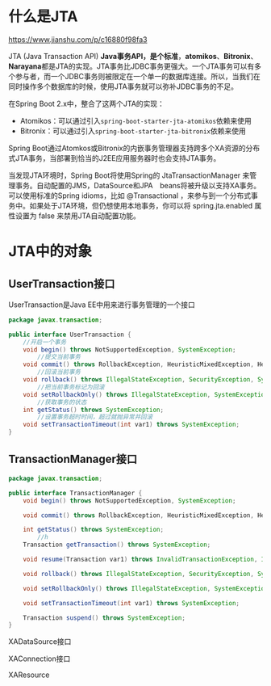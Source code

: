 # 什么是JTA

https://www.jianshu.com/p/c16880f98fa3

JTA (Java Transaction API)  **Java事务API，是个标准**，**atomikos**、**Bitronix**、**Narayana**都是JTA的实现。JTA事务比JDBC事务更强大。一个JTA事务可以有多个参与者，而一个JDBC事务则被限定在一个单一的数据库连接。所以，当我们在同时操作多个数据库的时候，使用JTA事务就可以弥补JDBC事务的不足。

在Spring Boot 2.x中，整合了这两个JTA的实现：

- Atomikos：可以通过引入`spring-boot-starter-jta-atomikos`依赖来使用
- Bitronix：可以通过引入`spring-boot-starter-jta-bitronix`依赖来使用

Spring Boot通过Atomkos或Bitronix的内嵌事务管理器支持跨多个XA资源的分布式JTA事务，当部署到恰当的J2EE应用服务器时也会支持JTA事务。

当发现JTA环境时，Spring Boot将使用Spring的 JtaTransactionManager 来管理事务。自动配置的JMS，DataSource和JPA　beans将被升级以支持XA事务。可以使用标准的Spring idioms，比如 @Transactional ，来参与到一个分布式事务中。如果处于JTA环境，但仍想使用本地事务，你可以将 spring.jta.enabled 属性设置为 false 来禁用JTA自动配置功能。



# JTA中的对象

## UserTransaction接口

UserTransaction是Java EE中用来进行事务管理的一个接口

```java
package javax.transaction;

public interface UserTransaction {
    //开启一个事务
    void begin() throws NotSupportedException, SystemException;
		//提交当前事务
    void commit() throws RollbackException, HeuristicMixedException, HeuristicRollbackException, SecurityException, IllegalStateException, SystemException;
		//回滚当前事务
    void rollback() throws IllegalStateException, SecurityException, SystemException;
		//把当前事务标记为回滚
    void setRollbackOnly() throws IllegalStateException, SystemException;
		//获取事务的状态
    int getStatus() throws SystemException;
		//设置事务超时时间，超过就抛异常并回滚
    void setTransactionTimeout(int var1) throws SystemException;
}
```

## TransactionManager接口

```java
package javax.transaction;

public interface TransactionManager {
    void begin() throws NotSupportedException, SystemException;

    void commit() throws RollbackException, HeuristicMixedException, HeuristicRollbackException, SecurityException, IllegalStateException, SystemException;

    int getStatus() throws SystemException;
		//h
    Transaction getTransaction() throws SystemException;

    void resume(Transaction var1) throws InvalidTransactionException, IllegalStateException, SystemException;

    void rollback() throws IllegalStateException, SecurityException, SystemException;

    void setRollbackOnly() throws IllegalStateException, SystemException;

    void setTransactionTimeout(int var1) throws SystemException;

    Transaction suspend() throws SystemException;
}
```

XADataSource接口

XAConnection接口

XAResource
